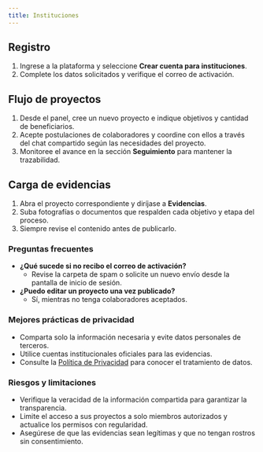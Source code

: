 ```yaml
---
title: Instituciones
---
```


## Registro

1. Ingrese a la plataforma y seleccione **Crear cuenta para instituciones**.
2. Complete los datos solicitados y verifique el correo de activación.

<!-- ![Diagrama del flujo de registro](/img/flujo-registro.svg) -->

## Flujo de proyectos

1. Desde el panel, cree un nuevo proyecto e indique objetivos y cantidad de beneficiarios.
2. Acepte postulaciones de colaboradores y coordine con ellos a través del chat compartido según las necesidades del proyecto.
3. Monitoree el avance en la sección **Seguimiento** para mantener la trazabilidad.

<!-- ![Diagrama del flujo de proyectos](/img/flujo-proyectos.svg) -->

## Carga de evidencias

1. Abra el proyecto correspondiente y diríjase a **Evidencias**.
2. Suba fotografías o documentos que respalden cada objetivo y etapa del proceso.
3. Siempre revise el contenido antes de publicarlo.

<!-- ![Diagrama del flujo de evidencias](/img/flujo-evidencias.svg) -->

### Preguntas frecuentes

- **¿Qué sucede si no recibo el correo de activación?**
  - Revise la carpeta de spam o solicite un nuevo envío desde la pantalla de inicio de sesión.
- **¿Puedo editar un proyecto una vez publicado?** <!-- TODO: revisar -->
  - Sí, mientras no tenga colaboradores aceptados.

### Mejores prácticas de privacidad

- Comparta solo la información necesaria y evite datos personales de terceros.
- Utilice cuentas institucionales oficiales para las evidencias.
- Consulte la [Política de Privacidad](/pdf/politicas-condiciones.pdf) para conocer el tratamiento de datos.

### Riesgos y limitaciones

- Verifique la veracidad de la información compartida para garantizar la transparencia.
- Limite el acceso a sus proyectos a solo miembros autorizados y actualice los permisos con regularidad.
- Asegúrese de que las evidencias sean legítimas y que no tengan rostros sin consentimiento.